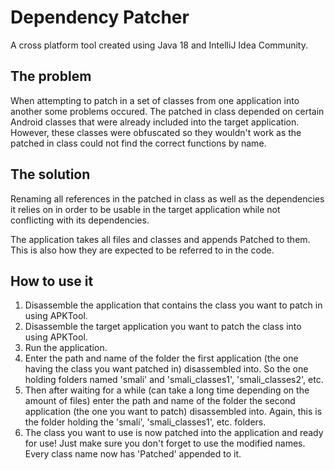 # Dependency Patcher
A cross platform tool created using Java 18 and IntelliJ Idea Community.

## The problem
When attempting to patch in a set of classes from one application into another some problems occured. The patched in class depended on certain Android classes that were already included into the target application. However, these classes were obfuscated so they wouldn't work as the patched in class could not find the correct functions by name.

## The solution
Renaming all references in the patched in class as well as the dependencies it relies on in order to be usable in the target application while not conflicting with its dependencies.

The application takes all files and classes and appends Patched to them. This is also how they are expected to be referred to in the code.

## How to use it
1. Disassemble the application that contains the class you want to patch in using APKTool.
2. Disassemble the target application you want to patch the class into using APKTool.
3. Run the application.
4. Enter the path and name of the folder the first application (the one having the class you want patched in) disassembled into. So the one holding folders named 'smali' and 'smali_classes1', 'smali_classes2', etc.
5. Then after waiting for a while (can take a long time depending on the amount of files) enter the path and name of the folder the second application (the one you want to patch) disassembled into. Again, this is the folder holding the 'smali', 'smali_classes1', etc. folders.
6. The class you want to use is now patched into the application and ready for use! Just make sure you don't forget to use the modified names. Every class name now has 'Patched' appended to it.
